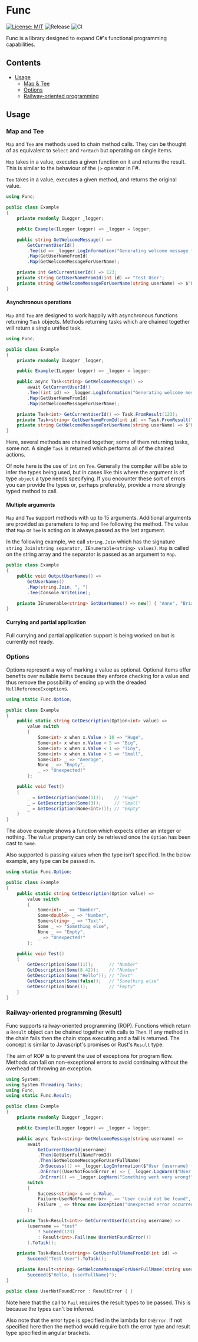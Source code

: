 # Func

[![License: MIT](https://img.shields.io/badge/License-MIT-yellow.svg)](https://github.com/awsxdr/Func/blob/master/LICENSE)
![Release](https://github.com/awsxdr/func/workflows/Release/badge.svg)
![CI](https://github.com/awsxdr/func/workflows/CI/badge.svg?branch=develop)

Func is a library designed to expand C#'s functional programming capabilities.

## Contents

* [Usage](#usage)
  * [Map & Tee](#map-and-tee)
  * [Options](#options)
  * [Railway-oriented programming](#railway-oriented-programming-result)

## Usage

### Map and Tee

`Map` and `Tee` are methods used to chain method calls. They can be thought of as equivalent to `Select` and `ForEach` but operating on single items.

`Map` takes in a value, executes a given function on it and returns the result. This is similar to the behaviour of the `|>` operator in F#.

`Tee` takes in a value, executes a given method, and returns the original value.

```csharp
using Func;

public class Example
{
    private readonly ILogger _logger;

    public Example(ILogger logger) => _logger = logger;

    public string GetWelcomeMessage() =>
        GetCurrentUserId()
        .Tee(id => _logger.LogInformation("Generating welcome message for user {0}", id))
        .Map(GetUserNameFromId)
        .Map(GetWelcomeMessageForUserName);

    private int GetCurrentUserId() => 123;
    private string GetUserNameFromId(int id) => "Test User";
    private string GetWelcomeMessageForUserName(string userName) => $"Hello, {userName}";
}
```

#### Asynchronous operations

`Map` and `Tee` are designed to work happily with asynchronous functions returning `Task` objects. Methods returning tasks which are chained together will return a single unified task.

```csharp
using Func;

public class Example
{
    private readonly ILogger _logger;

    public Example(ILogger logger) => _logger = logger;

    public async Task<string> GetWelcomeMessage() =>
        await GetCurrentUserId()
        .Tee((int id) => _logger.LogInformation("Generating welcome message for user {0}", id))
        .Map(GetUserNameFromId)
        .Map(GetWelcomeMessageForUserName);

    private Task<int> GetCurrentUserId() => Task.FromResult(123);
    private Task<string> GetUserNameFromId(int id) => Task.FromResult("Test User");
    private string GetWelcomeMessageForUserName(string userName) => $"Hello, {userName}";
}
```

Here, several methods are chained together; some of them returning tasks, some not. A single `Task` is returned which performs all of the chained actions.

Of note here is the use of `int` on `Tee`. Generally the compiler will be able to infer the types being used, but in cases like this where the argument is of type `object` a type needs specifying. If you encounter these sort of errors you can provide the types or, perhaps preferably, provide a more strongly typed method to call.

#### Multiple arguments

`Map` and `Tee` support methods with up to 15 arguments. Additional arguments are provided as parameters to `Map` and `Tee` following the method. The value that `Map` or `Tee` is acting on is always passed as the last argument.

In the following example, we call `string.Join` which has the signature `string Join(string separator, IEnumerable<string> values)`. `Map` is called on the string array and the separator is passed as an argument to `Map`.

```csharp
public class Example
{
    public void OutputUserNames() =>
        GetUserNames()
        .Map(string.Join, ", ")
        .Tee(Console.WriteLine);

    private IEnumerable<string> GetUserNames() => new[] { "Anne", "Brian", "Claire", "Daniel" };
}
```

#### Currying and partial application

Full currying and partial application support is being worked on but is currently not ready.

### Options

Options represent a way of marking a value as optional. Optional items offer benefits over nullable items because they enforce checking for a value and thus remove the possibility of ending up with the dreaded `NullReferenceException`s.

```csharp
using static Func.Option;

public class Example
{
    public static string GetDescription(Option<int> value) =>
        value switch
        {
            Some<int> x when x.Value > 10 => "Huge",
            Some<int> x when x.Value > 5 => "Big",
            Some<int> x when x.Value < 1 => "Tiny",
            Some<int> x when x.Value < 5 => "Small",
            Some<int> _ => "Average",
            None _ => "Empty",
            _ => "Unexpected!"
        };

    public void Test()
    {
        _ = GetDescription(Some(11));    // "Huge"
        _ = GetDescription(Some(3));     // "Small"
        _ = GetDescription(None<int>()); // "Empty"
    }
}
```

The above example shows a function which expects either an integer or nothing. The `Value` property can only be retrieved once the `Option` has been cast to `Some`.

Also supported is passing values when the type isn't specified. In the below example, any type can be passed in.

```csharp
using static Func.Option;

public class Example
{
    public static string GetDescription(Option value) =>
        value switch
        {
            Some<int> _ => "Number",
            Some<double> _ => "Number",
            Some<string> _ => "Text",
            Some _ => "Something else",
            None _ => "Empty",
            _ => "Unexpected!"
        };

    public void Test()
    {
        GetDescription(Some(11));      // "Number"
        GetDescription(Some(8.42));    // "Number"
        GetDescription(Some("Hello")); // "Text"
        GetDescription(Some(false));   // "Something else"
        GetDescription(None());        // "Empty"
    }
}
```

### Railway-oriented programming (Result)

Func supports railway-oriented programming (ROP). Functions which return a `Result` object can be chained together with calls to `Then`. If any method in the chain fails then the chain stops executing and a fail is returned. The concept is similar to Javascript's promises or Rust's `Result` type.

The aim of ROP is to prevent the use of exceptions for program flow. Methods can fail on non-exceptional errors to avoid continuing without the overhead of throwing an exception.

```csharp
using System;
using System.Threading.Tasks;
using Func;
using static Func.Result;

public class Example
{
    private readonly ILogger _logger;

    public Example(ILogger logger) => _logger = logger;

    public async Task<string> GetWelcomeMessage(string username) =>
        await
            GetCurrentUserId(username)
            .Then(GetUserFullNameFromId)
            .Then(GetWelcomeMessageForUserFullName)
            .OnSuccess(() => _logger.LogInformation($"User {username} found"))
            .OnError((UserNotFoundError e) => { _logger.LogWarn($"User {username} not found"); })
            .OnError(() => _logger.LogWarn("Something went very wrong!"))
        switch
        {
            Success<string> s => s.Value,
            Failure<UserNotFoundError> _ => "User could not be found",
            Failure _ => throw new Exception("Unexpected error occurred getting welcome message for user")
        };

    private Task<Result<int>> GetCurrentUserId(string username) =>
        (username == "test"
            ? Succeed(123)
            : Result<int>.Fail(new UserNotFoundError())
        ).ToTask();

    private Task<Result<string>> GetUserFullNameFromId(int id) =>
        Succeed("Test User").ToTask();

    private Result<string> GetWelcomeMessageForUserFullName(string userFullName) =>
        Succeed($"Hello, {userFullName}");
}

public class UserNotFoundError : ResultError { }
```

Note here that the call to `Fail` requires the result types to be passed. This is because the types can't be inferred.

Also note that the error type is specified in the lambda for `OnError`. If not specified here then the method would require both the error type and result type specified in angular brackets.